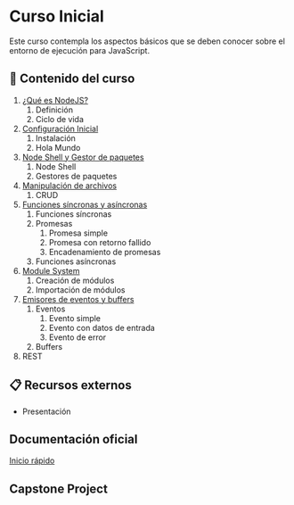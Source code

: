 # Curso Inicial

Este curso contempla los aspectos básicos que se deben conocer sobre el entorno de ejecución para JavaScript.

## :bookmark_tabs: Contenido del curso

1. [¿Qué es NodeJS?](modulo_01/README.md)
   1. Definición
   2. Ciclo de vida
2. [Configuración Inicial](modulo_02/README.md)
   1. Instalación
   2. Hola Mundo
3. [Node Shell y Gestor de paquetes](modulo_03/README.md)
   1. Node Shell
   2. Gestores de paquetes
4. [Manipulación de archivos](modulo_04/README.md)
   1. CRUD
5. [Funciones síncronas y asíncronas](modulo_05/README.md)
   1. Funciones síncronas
   2. Promesas
      1. Promesa simple
      2. Promesa con retorno fallido
      3. Encadenamiento de promesas
   3. Funciones asíncronas
6. [Module System](modulo_06/README.md)
   1. Creación de módulos
   2. Importación de módulos
7. [Emisores de eventos y buffers](modulo_7/README.md)
   1. Eventos
      1. Evento simple
      2. Evento con datos de entrada
      3. Evento de error
   2. Buffers
8. REST

## :clipboard: Recursos externos

- Presentación

## Documentación oficial

[Inicio rápido](https://nodejs.dev/en/learn/)

## Capstone Project
